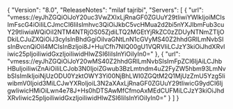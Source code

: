 {
    "Version": "8.0",
    "ReleaseNotes": "milaf tajribi",
    "Servers": [
        {
            "url": "vmess://eyJhZGQiOiJoY20uc3VwZXIxLjRnaGF0ZGUuY29tIiwiYWlkIjoiMCIsImFscG4iOiIiLCJmcCI6IiIsImhvc3QiOiJkbC5vcHMua2d2bi5nYXJlbmFub3cuY29tIiwiaWQiOiI2NTM4NTRjOS05ZjdiLTQ2MGEtYjRkZC0zZDUyNTNmZTljODkiLCJuZXQiOiJ3cyIsInBhdGgiOiIvaGNtLnN1cGVyMS40Z2hhdGRlLmNvbSIsInBvcnQiOiI4MCIsInBzIjoi8J+Hu/Cfh7NIQ00gU1VQRVIiLCJzY3kiOiJhdXRvIiwic25pIjoiIiwidGxzIjoiIiwidHlwZSI6IiIsInYiOiIyIn0="
        },
        {
            "url": "vmess://eyJhZGQiOiJoY20wMS40Z2hhdGRlLmNvbSIsImFpZCI6IjAiLCJhbHBuIjoiIiwiZnAiOiIiLCJob3N0IjoiZGwub3BzLmtndm4uZ2FyZW5hbm93LmNvbSIsImlkIjoiNjUzODU0YzktOWY3Yi00NjBhLWI0ZGQtM2Q1MjUzZmU5Yzg5IiwibmV0Ijoid3MiLCJwYXRoIjoiL3N2aXAxLjRnaGF0ZGUuY29tIiwicG9ydCI6IjgwIiwicHMiOiLwn4e78J+Hs0hDTSAwMfCfmoAxMEdCUFMiLCJzY3kiOiJhdXRvIiwic25pIjoiIiwidGxzIjoiIiwidHlwZSI6IiIsInYiOiIyIn0="
        }
    ]
}
